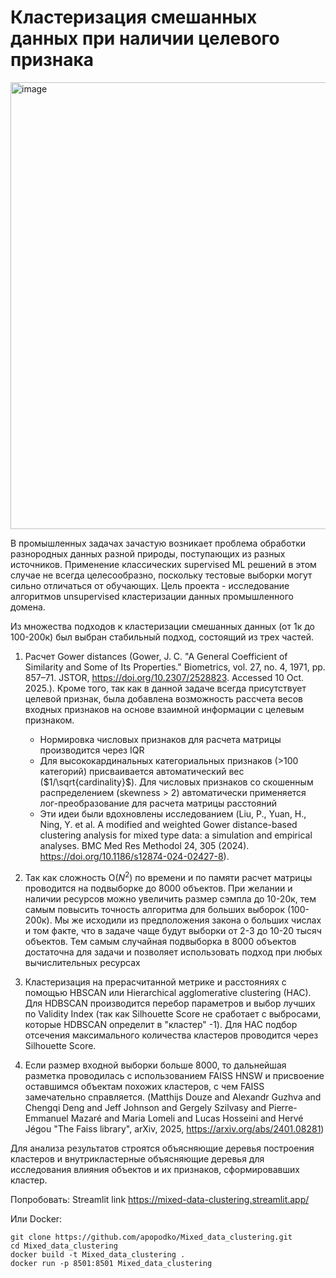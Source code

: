 # Кластеризация смешанных данных при наличии целевого признака
<img width="1667" height="715" alt="image" src="https://github.com/user-attachments/assets/e68ae1e4-54ec-42d1-855b-dd24ac0fb912" />

В промышленных задачах зачастую возникает проблема обработки разнородных данных разной природы, поступающих из разных источников. Применение классических supervised ML решений в этом случае не всегда целесообразно, поскольку тестовые выборки могут сильно отличаться от обучающих. Цель проекта - исследование алгоритмов unsupervised кластеризации данных промышленного домена.

Из множества подходов к кластеризации смешанных данных (от 1к до 100-200к) был выбран стабильный подход, состоящий из трех частей.
1. Расчет Gower distances (Gower, J. C. "A General Coefficient of Similarity and Some of Its Properties." Biometrics, vol. 27, no. 4, 1971, pp. 857–71. JSTOR, https://doi.org/10.2307/2528823. Accessed 10 Oct. 2025.). Кроме того, так как в данной задаче всегда присутствует целевой признак, была добавлена возможность рассчета весов входных признаков на основе взаимной информации с целевым признаком.
    - Нормировка числовых признаков для расчета матрицы производится через IQR
    - Для высококардинальных категориальных признаков (>100 категорий) присваивается автоматический вес ($1/\sqrt{cardinality}$). Для числовых признаков со скошенным распределением (skewness > 2) автоматически применяется лог-преобразование для расчета матрицы расстояний
    - Эти идеи были вдохновлены исследованием (Liu, P., Yuan, H., Ning, Y. et al. A modified and weighted Gower distance-based clustering analysis for mixed type data: a simulation and empirical analyses. BMC Med Res Methodol 24, 305 (2024). https://doi.org/10.1186/s12874-024-02427-8).

2. Так как сложность O($N^2$) по времени и по памяти расчет матрицы проводится на подвыборке до 8000 объектов. При желании и наличии ресурсов можно увеличить размер сэмпла до 10-20к, тем самым повысить точность алгоритма для больших выборок (100-200к). Мы же исходили из предположения закона о больших числах и том факте, что в задаче чаще будут выборки от 2-3 до 10-20 тысяч объектов. Тем самым случайная подвыборка в 8000 объектов достаточна для задачи и позволяет использовать подход при любых вычислительных ресурсах

3. Кластеризация на прерасчитанной метрике и расстояниях с помощью HBSCAN или Hierarchical agglomerative clustering (HAC). Для HDBSCAN производится перебор параметров и выбор лучших по Validity Index (так как Silhouette Score не сработает с выбросами, которые HDBSCAN определит в "кластер" -1). Для HAC подбор отсечения максимального количества кластеров проводится через Silhouette Score.

4. Если размер входной выборки больше 8000, то дальнейшая разметка проводилась с использованием FAISS HNSW и присвоение оставшимся объектам похожих кластеров, с чем FAISS замечательно справляется. (Matthijs Douze and Alexandr Guzhva and Chengqi Deng and Jeff Johnson and Gergely Szilvasy and Pierre-Emmanuel Mazaré and Maria Lomeli and Lucas Hosseini and Hervé Jégou "The Faiss library", arXiv, 2025, https://arxiv.org/abs/2401.08281)


Для анализа результатов строятся объясняющие деревья построения кластеров и внутрикластерные объясняющие деревья для исследования влияния объектов и их признаков, сформировавших кластер.

Попробовать:
Streamlit link https://mixed-data-clustering.streamlit.app/

Или Docker:
```
git clone https://github.com/apopodko/Mixed_data_clustering.git
cd Mixed_data_clustering
docker build -t Mixed_data_clustering .
docker run -p 8501:8501 Mixed_data_clustering
```
